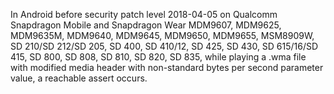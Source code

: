 In Android before security patch level 2018-04-05 on Qualcomm Snapdragon Mobile and Snapdragon Wear MDM9607, MDM9625, MDM9635M, MDM9640, MDM9645, MDM9650, MDM9655, MSM8909W, SD 210/SD 212/SD 205, SD 400, SD 410/12, SD 425, SD 430, SD 615/16/SD 415, SD 800, SD 808, SD 810, SD 820, SD 835, while playing a .wma file with modified media header with non-standard bytes per second parameter value, a reachable assert occurs.